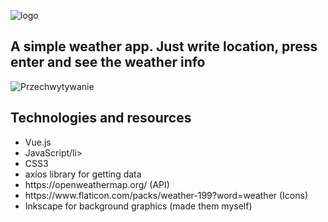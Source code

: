 ![logo](https://user-images.githubusercontent.com/95056942/179358966-32041484-194b-4434-8c21-422c57248271.png)

<h2>A simple weather app. Just write location, press enter and see the weather info</h2>

![Przechwytywanie](https://user-images.githubusercontent.com/95056942/179359660-5f73bda7-f96e-483f-aa84-fded7a4fd32c.JPG)

<h2>Technologies and resources</h2>
<ul>
  <li>Vue.js</li>
  <li>JavaScript/li>
  <li>CSS3</li>
  <li>axios library for getting data</li>
  <li>https://openweathermap.org/ (API)</li>
  <li>https://www.flaticon.com/packs/weather-199?word=weather (Icons)</li>
  <li>Inkscape for background graphics (made them myself)</li>
</ul>

